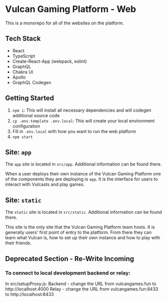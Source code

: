 # Vulcan Gaming Platform - Web

This is a monorepo for all of the websites on the platform.

## Tech Stack

- React
- TypeScript
- Create-React-App (webpack, eslint)
- GraphQL
- Chakra UI
- Apollo
- GraphQL Codegen

## Getting Started

1. `npm i`: This will install all necessary dependencies and will codegen additional source code
2. `cp .env.template .env.local`: This will create your local environment configuration
3. Fill in `.env.local` with how you want to run the web platform
4. `npm start`

## Site: `app`

The `app` site is located in `src/app`. Additional information can be found there.

When a user deploys their own instance of the Vulcan Gaming Platform one of the components they are deploying is `app`. It is the interface for users to interact with Vulcasts and play games.

## Site: `static`

The `static` site is located in `src/static`. Additional information can be found there.

This site is the only site that the Vulcan Gaming Platform team hosts. It is generally users' first point of entry to the platform. From there they can learn what Vulcan is, how to set up their own instance and how to play with their friends.

## Deprecated Section - Re-Write Incoming

### To connect to local development backend or relay:

In src/setupProxy.js:
Backend - change the URL from vulcangames.fun to http://localhost:4000
Relay - change the URL from vulcangames.fun:8433 to http://localhost:8433
